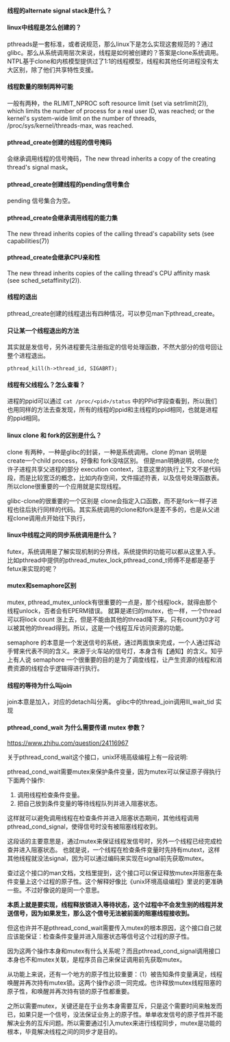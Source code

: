 
#### 线程的alternate signal stack是什么？

#### linux中线程是怎么创建的？
pthreads是一套标准，或者说规范，那么linux下是怎么实现这套规范的？通过glibc。那么从系统调用层次来说，线程是如何被创建的？答案是clone系统调用。NTPL基于clone和内核模型提供过了1:1的线程模型，线程和其他任何进程没有太大区别，除了他们共享特性支援。

#### 线程数量的限制两种可能
一般有两种，the RLIMIT_NPROC soft resource limit (set via setrlimit(2)),  which  limits  the  number  of  process  for  a  real  user  ID,  was  reached;
or the kernel's system-wide limit on the number of threads, /proc/sys/kernel/threads-max, was reached.

#### pthread_create创建的线程的信号掩码
会继承调用线程的信号掩码，The new thread inherits a copy of the creating thread's signal mask。

#### pthread_create创建线程的pending信号集合
pending 信号集合为空。

#### pthread_create会继承调用线程的能力集
The new thread inherits copies of the calling thread's capability sets  (see  capabilities(7))

#### pthread_create会继承CPU亲和性
The new thread inherits copies of the calling thread's CPU  affinity  mask  (see sched_setaffinity(2)).

#### 线程的退出
pthread_create创建的线程退出有四种情况，可以参见man下pthread_create。

#### 只让某一个线程退出的方法
其实就是发信号，另外进程要先注册指定的信号处理函数，不然大部分的信号回让整个进程退出。
```
pthread_kill(h->thread_id, SIGABRT);
```

#### 线程有父线程么？怎么查看？
进程的ppid可以通过 ```cat /proc/<pid>/status``` 中的PPid字段查看到，所以我们也用同样的方法去查发现，所有的线程的ppid和主线程的ppid相同，也就是进程的ppid相同。

#### linux clone 和 fork的区别是什么？
clone 有两种，一种是glibc的封装，一种是系统调用。clone 的man 说明是create一个child process，好像和 fork没啥区别。
但是man明确说明，clone允许子进程共享父进程的部分 execution context，注意这里的执行上下文不是代码段，而是比较宽泛的概念，比如内存空间，文件描述符表，以及信号处理函数表。所以clone很重要的一个应用就是实现线程。
  
glibc-clone的很重要的一个区别是 clone会指定入口函数，而不是fork一样子进程也往后执行同样的代码。其实系统调用的clone和fork是差不多的，也是从父进程clone调用点开始往下执行，

#### linux中线程之间的同步系统调用是什么？
futex，系统调用是了解实现机制的分界线，系统提供的功能可以都从这里入手。比如pthread中提供的pthread_mutex_lock,pthread_cond_t师傅不是都是基于fetux来实现的呢？

#### mutex和semaphore区别

mutex, pthread_mutex_unlock有很重要的一点是，那个线程lock，就得由那个线程unlock，否者会有EPERM错误。
就算是递归的mutex，也一样，一个thread可以将lock count 涨上去，但是不能由其他的thread降下来。只有count为0才可以被其他的thread得到。所以，这是一个线程互斥访问资源的功能。

semaphore 的本意是一个发送信号的系统，通过两面旗来完成，一个人通过挥动手臂来代表不同的含义。来源于火车站的信号灯，本身含有【通知】的含义。知乎上有人说 semaphore 一个很重要的目的是为了调度线程，让产生资源的线程和消费资源的线程合乎逻辑得进行执行。

#### 线程的等待为什么叫join

join本意是加入，对应的detach叫分离。
glibc中的thread_join调用lll_wait_tid 实现

#### pthread_cond_wait 为什么需要传递 mutex 参数？

https://www.zhihu.com/question/24116967

关于pthread_cond_wait这个接口，unix环境高级编程上有一段说明:

pthread_cond_wait需要mutex来保护条件变量，因为mutex可以保证原子得执行下面两个操作:

1. 调用线程检查条件变量。
2. 把自己放到条件变量的等待线程队列并进入阻塞状态。

这样就可以避免调用线程在检查条件并进入阻塞状态期间，其他线程调用pthread_cond_signal，使得信号时没有被阻塞线程收到。

这段话的主要意思是，通过mutex来保证线程发信号时，另外一个线程已经完成检查并进入阻塞状态。
也就是说，一个线程在检查条件变量时先持有mutext，这样其他线程就没法signal，因为可以通过编码来实现在signal前先获取mutex。


查过这个接口的man文档，文档里提到，这个接口可以保证释放mutex并阻塞在条件变量上这个过程的原子性。这个解释好像比《unix环境高级编程》里说的更准确一些。不过好像说的是同一个意思。

**本质上就是要实现，线程释放锁进入等待状态，这个过程中不会发生别的线程并发送信号，因为如果发生，那么这个信号无法被前面的阻塞线程接收到。**

但这也许并不是pthread_cond_wait需要传入mutex的根本原因，这个接口自己就应该能保证：检查条件变量并进入阻塞状态等信号这个过程的原子性。

因为这两个操作本身和mutex有什么关系呢？而且pthread_cond_signal调用接口本身也不和mutex关联，是程序员自己来保证调用前先获取mutex。


从功能上来说，还有一个地方的原子性比较重要：（1）被告知条件变量满足，线程唤醒并再次持有mutex锁。这两个操作必须一同完成。也许释放mutex线程阻塞的原子性，和唤醒并再次持有锁的原子性都重要。

之所以需要mutex，关键还是在于业务本身需要互斥，只是这个需要时间来触发而已，如果只是一个信号，没法保证业务上的原子性。单单收发信号的原子性并不能解决业务的互斥问题。所以需要通过引入mutex来进行线程同步，mutex是功能的根本，毕竟解决线程之间的同步才是目的。
